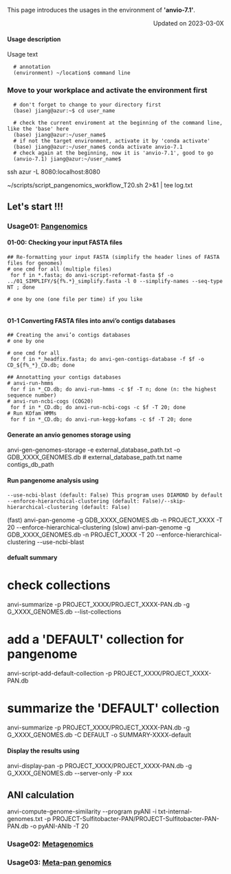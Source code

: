 
This page introduces the usages in the environment of **'anvio-7.1'**.

<p align="right"> Updated on 2023-03-0X </p>

#### Usage description
Usage text 
```
  # annotation
  (environment) ~/location$ command line
```


### Move to your workplace and activate the environment first
```
  # don't forget to change to your directory first
  (base) jiang@azur:~$ cd user_name
  
  # check the current enviroment at the beginning of the command line, like the 'base' here
  (base) jiang@azur:~/user_name$
  # if not the target environment, activate it by 'conda activate'
  (base) jiang@azur:~/user_name$ conda activate anvio-7.1
  # check again at the beginning, now it is 'anvio-7.1', good to go
  (anvio-7.1) jiang@azur:~/user_name$ 
```

ssh azur -L 8080:localhost:8080

~/scripts/script_pangenomics_workflow_T20.sh 2>&1 | tee log.txt


## Let's start !!!


### Usage01: [Pangenomics]()

#### 01-00: Checking your input FASTA files

```
## Re-formatting your input FASTA (simplify the header lines of FASTA files for genomes)
# one cmd for all (multiple files)
 for f in *.fasta; do anvi-script-reformat-fasta $f -o ../01_SIMPLIFY/${f%.*}_simplify.fasta -l 0 --simplify-names --seq-type NT ; done

# one by one (one file per time) if you like


```

#### 01-1 Converting FASTA files into anvi’o contigs databases 
```
## Creating the anvi’o contigs databases
# one by one

# one cmd for all 
 for f in *_headfix.fasta; do anvi-gen-contigs-database -f $f -o CD_${f%_*}_CD.db; done

## Annotatting your contigs databases
# anvi-run-hmms
 for f in *_CD.db; do anvi-run-hmms -c $f -T n; done (n: the highest sequence number)
# anvi-run-ncbi-cogs (COG20)
 for f in *_CD.db; do anvi-run-ncbi-cogs -c $f -T 20; done
# Run KOfam HMMs
 for f in *_CD.db; do anvi-run-kegg-kofams -c $f -T 20; done
```

#### Generate an anvio genomes storage using
anvi-gen-genomes-storage -e external_database_path.txt -o GDB_XXXX_GENOMES.db
		# external_database_path.txt
		    name	contigs_db_path
		
#### Run pangenome analysis using 
	--use-ncbi-blast (default: False) This program uses DIAMOND by default
	--enforce-hierarchical-clustering (default: False)/--skip-hierarchical-clustering (default: False)	
(fast)
anvi-pan-genome -g GDB_XXXX_GENOMES.db -n PROJECT_XXXX -T 20 --enforce-hierarchical-clustering
(slow)
anvi-pan-genome -g GDB_XXXX_GENOMES.db -n PROJECT_XXXX -T 20 --enforce-hierarchical-clustering --use-ncbi-blast 

#### defualt summary
 # check collections
 anvi-summarize  -p PROJECT_XXXX/PROJECT_XXXX-PAN.db -g G_XXXX_GENOMES.db --list-collections
 # add a 'DEFAULT' collection for pangenome
 anvi-script-add-default-collection  -p PROJECT_XXXX/PROJECT_XXXX-PAN.db 
 # summarize the 'DEFAULT' collection
 anvi-summarize -p PROJECT_XXXX/PROJECT_XXXX-PAN.db -g G_XXXX_GENOMES.db  -C DEFAULT -o SUMMARY-XXXX-default

#### Display the results using 
anvi-display-pan -p PROJECT_XXXX/PROJECT_XXXX-PAN.db -g G_XXXX_GENOMES.db --server-only -P xxx

##  ANI calculation
anvi-compute-genome-similarity --program pyANI -i txt-internal-genomes.txt -p PROJECT-Sulfitobacter-PAN/PROJECT-Sulfitobacter-PAN-PAN.db -o pyANI-ANIb -T 20


### Usage02: [Metagenomics]()


### Usage03: [Meta-pan genomics]()
